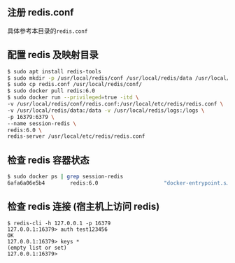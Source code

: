 ## 注册 redis.conf

具体参考本目录的`redis.conf`

## 配置 redis 及映射目录

```bash
$ sudo apt install redis-tools
$ sudo mkdir -p /usr/local/redis/conf /usr/local/redis/data /usr/local/redis/logs
$ sudo cp redis.conf /usr/local/redis/conf/
$ sudo docker pull redis:6.0
$ sudo docker run --privileged=true -itd \
-v /usr/local/redis/conf/redis.conf:/usr/local/etc/redis/redis.conf \
-v /usr/local/redis/data:/data -v /usr/local/redis/logs:/logs \
-p 16379:6379 \
--name session-redis \
redis:6.0 \
redis-server /usr/local/etc/redis/redis.conf
```

## 检查 redis 容器状态

```bash
$ sudo docker ps | grep session-redis
6afa6a06e5b4        redis:6.0                     "docker-entrypoint.s…"   4 minutes ago       Up 4 minutes        0.0.0.0:16379->6379/tcp                                                     session-redis
```

## 检查 redis 连接 (宿主机上访问 redis)

```shell
$ redis-cli -h 127.0.0.1 -p 16379
127.0.0.1:16379> auth test123456
OK
127.0.0.1:16379> keys *
(empty list or set)
127.0.0.1:16379>
```
